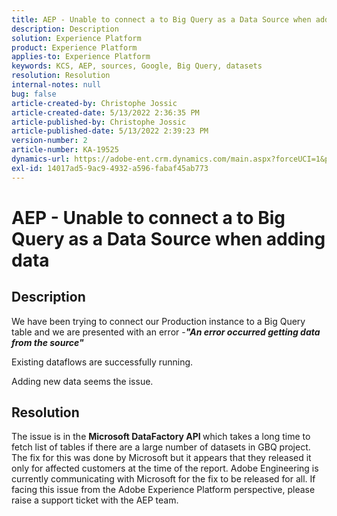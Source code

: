 ```yaml
---
title: AEP - Unable to connect a to Big Query as a Data Source when adding data
description: Description
solution: Experience Platform
product: Experience Platform
applies-to: Experience Platform
keywords: KCS, AEP, sources, Google, Big Query, datasets
resolution: Resolution
internal-notes: null
bug: false
article-created-by: Christophe Jossic
article-created-date: 5/13/2022 2:36:35 PM
article-published-by: Christophe Jossic
article-published-date: 5/13/2022 2:39:23 PM
version-number: 2
article-number: KA-19525
dynamics-url: https://adobe-ent.crm.dynamics.com/main.aspx?forceUCI=1&pagetype=entityrecord&etn=knowledgearticle&id=1a607b16-cad2-ec11-a7b5-00224809c27a
exl-id: 14017ad5-9ac9-4932-a596-fabaf45ab773
---
```

# AEP - Unable to connect a to Big Query as a Data Source when adding data

## Description


We have been trying to connect our Production instance to a Big Query table and we are presented with an error -<b>*"An error occurred getting data from the source"</b>*

Existing dataflows are successfully running.

Adding new data seems the issue.


## Resolution


The issue is in the <b>Microsoft DataFactory API </b>which takes a long time to fetch list of tables if there are a large number of datasets in GBQ project. The fix for this was done by Microsoft but it appears that they released it only for affected customers at the time of the report. Adobe Engineering is currently communicating with Microsoft for the fix to be released for all. If facing this issue from the Adobe Experience Platform perspective, please raise a support ticket with the AEP team.
